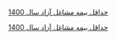 [حداقل بیمه مشاغل آزاد سال 1400](http://www.accpress.com/news/1400/01/%D8%AD%D8%AF%D8%A7%D9%82%D9%84-%D9%85%D8%A8%D9%84%D8%BA-%D8%A8%DB%8C%D9%85%D9%87-%D9%85%D8%B4%D8%A7%D8%BA%D9%84-%D8%A2%D8%B2%D8%A7%D8%AF-%D8%AF%D8%B1-%D8%B3%D8%A7%D9%84-%DB%B1%DB%B4%DB%B0%DB%B0-%DA%86/)

[حداقل بیمه مشاغل آزاد سال 1400](https://www.shabakeh-mag.com/news/iran/18729/%D8%AD%D8%AF%D8%A7%D9%82%D9%84-%D8%A8%DB%8C%D9%85%D9%87-%D9%85%D8%B4%D8%A7%D8%BA%D9%84-%D8%A2%D8%B2%D8%A7%D8%AF-%D8%AF%D8%B1-%D8%B3%D8%A7%D9%84-1400-%DA%86%D9%82%D8%AF%D8%B1-%D8%A7%D8%B3%D8%AA%D8%9F)
